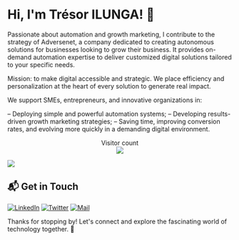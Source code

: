 # Hi, I'm Trésor ILUNGA! 👋

Passionate about automation and growth marketing, I contribute to the strategy of Adversenet, a company dedicated to creating autonomous solutions for businesses looking to grow their business. It provides on-demand automation expertise to deliver customized digital solutions tailored to your specific needs.

Mission: to make digital accessible and strategic. We place efficiency and personalization at the heart of every solution to generate real impact.

We support SMEs, entrepreneurs, and innovative organizations in: 

– Deploying simple and powerful automation systems;
– Developing results-driven growth marketing strategies;
– Saving time, improving conversion rates, and evolving more quickly in a demanding digital environment.


<p align="center"> 
  Visitor count<br>
  <img src="https://profile-counter.glitch.me/Tresor-ilunga/count.svg" />
</p>

![](https://github-readme-stats.vercel.app/api?username=Tresor-ilunga&show_icons=true&include_all_commits=true&count_private=true&show=reviews,discussions_started,discussions_answered,prs_merged,prs_merged_percentage)

## 📬 Get in Touch

<p align="left">
<a href="https://www.linkedin.com/in/tresor-ilunga/"><img alt="LinkedIn" src="https://img.shields.io/badge/LinkedIn-TresorIlunga-blue?style=flat-square&logo=linkedin"></a>
<a href="https://twitter.com/tresor_ilunga__"><img alt="Twitter" src="https://img.shields.io/badge/Twitter-TresorIlunga-blue?style=flat-square&logo=twitter"></a>
<a href="mailto:ilungat82@gmail.com"><img alt="Mail" src="https://img.shields.io/badge/Email-TresorIlunga-blue?style=flat-square"></a>
</p>


Thanks for stopping by! Let's connect and explore the fascinating world of technology together. 🚀
